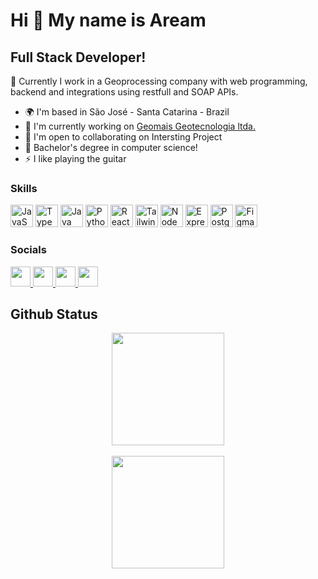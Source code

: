 Hi 👋 My name is Aream
======================

Full Stack Developer!
---------------------

🔭 Currently I work in a Geoprocessing company with web programming, backend and integrations using restfull and SOAP APIs.

* 🌍  I'm based in São José - Santa Catarina - Brazil
* 🚀  I'm currently working on [Geomais Geotecnologia ltda.](http://www.geomais.com.br/)
* 🤝  I'm open to collaborating on Intersting Project
* 🏫 Bachelor's degree in computer science!
* ⚡  I like playing the guitar 

### Skills

<p align="left">
<a href="https://developer.mozilla.org/en-US/docs/Web/JavaScript" target="_blank" rel="noreferrer"><img src="https://raw.githubusercontent.com/danielcranney/readme-generator/main/public/icons/skills/javascript-colored.svg" width="36" height="36" alt="JavaScript" /></a>
<a href="https://www.typescriptlang.org/" target="_blank" rel="noreferrer"><img src="https://raw.githubusercontent.com/danielcranney/readme-generator/main/public/icons/skills/typescript-colored.svg" width="36" height="36" alt="TypeScript" /></a>
<a href="https://www.oracle.com/java/" target="_blank" rel="noreferrer"><img src="https://raw.githubusercontent.com/danielcranney/readme-generator/main/public/icons/skills/java-colored.svg" width="36" height="36" alt="Java" /></a>
<a href="https://www.python.org/" target="_blank" rel="noreferrer"><img src="https://raw.githubusercontent.com/danielcranney/readme-generator/main/public/icons/skills/python-colored.svg" width="36" height="36" alt="Python" /></a>
<a href="https://reactjs.org/" target="_blank" rel="noreferrer"><img src="https://raw.githubusercontent.com/danielcranney/readme-generator/main/public/icons/skills/react-colored.svg" width="36" height="36" alt="React" /></a>
<a href="https://tailwindcss.com/" target="_blank" rel="noreferrer"><img src="https://raw.githubusercontent.com/danielcranney/readme-generator/main/public/icons/skills/tailwindcss-colored.svg" width="36" height="36" alt="TailwindCSS" /></a>
<a href="https://nodejs.org/en/" target="_blank" rel="noreferrer"><img src="https://raw.githubusercontent.com/danielcranney/readme-generator/main/public/icons/skills/nodejs-colored.svg" width="36" height="36" alt="NodeJS" /></a>
<a href="https://expressjs.com/" target="_blank" rel="noreferrer"><img src="https://raw.githubusercontent.com/danielcranney/readme-generator/main/public/icons/skills/express-colored.svg" width="36" height="36" alt="Express" /></a>
<a href="https://www.postgresql.org/" target="_blank" rel="noreferrer"><img src="https://raw.githubusercontent.com/danielcranney/readme-generator/main/public/icons/skills/postgresql-colored.svg" width="36" height="36" alt="PostgreSQL" /></a>
<a href="https://www.figma.com/" target="_blank" rel="noreferrer"><img src="https://raw.githubusercontent.com/danielcranney/readme-generator/main/public/icons/skills/figma-colored.svg" width="36" height="36" alt="Figma" /></a>
</p>

### Socials

<p align="left"> 
  <a href="https://www.github.com/areamluersen" target="_blank" rel="noreferrer">
   <img src="https://raw.githubusercontent.com/danielcranney/readme-generator/main/public/icons/socials/github.svg" width="32" height="32" />
 </a> 
  <a href="http://www.instagram.com/areamluersen" target="_blank" rel="noreferrer">
   <img src="https://raw.githubusercontent.com/danielcranney/readme-generator/main/public/icons/socials/instagram.svg" width="32" height="32" />
 </a> 
  <a href="https://www.linkedin.com/in/aream-luersen-5b5913150/" target="_blank" rel="noreferrer">
   <img src="https://raw.githubusercontent.com/danielcranney/readme-generator/main/public/icons/socials/linkedin.svg" width="32" height="32" />
 </a>
 <a href = "mailto:areamluersen@gmail.com" target="_blank" rel="noreferrer">
  <img src="https://img.shields.io/badge/Gmail-D14836?style=for-the-badge&logo=gmail&logoColor=white" height="32"  >
 </a>
</p>

## Github Status

<div align="center" style="display: inline_block">
  <a href="https://github.com/areamluersen">
  <img align="center" height="180em" src="https://github-readme-stats-aream.vercel.app/api?username=areamluersen&show_icons=true&theme=dark&include_all_commits=true&count_private=true&title_color=0891b2&icon_color=0891b2&bg_color=1c1917&hide_border=true"/>
</div>
  
<div align="center" style="display: inline_block"><br/>
  <img align="center" height="180em" src="https://github-readme-stats-aream.vercel.app/api/top-langs/?username=areamluersen&layout=compact&langs_count=7&theme=dark&title_color=0891b2&icon_color=0891b2&bg_color=1c1917&hide_border=true"/>
</div>

##
